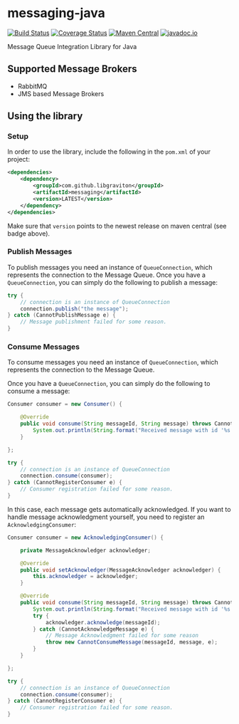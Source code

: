 # messaging-java
[![Build Status](https://travis-ci.org/libgraviton/messaging-java.svg?branch=develop)](https://travis-ci.org/libgraviton/messaging-java) [![Coverage Status](https://coveralls.io/repos/libgraviton/messaging-java/badge.svg?branch=develop&service=github)](https://coveralls.io/github/libgraviton/messaging-java?branch=develop) [![Maven Central](https://maven-badges.herokuapp.com/maven-central/com.github.libgraviton/messaging/badge.svg)](https://maven-badges.herokuapp.com/maven-central/com.github.libgraviton/messaging) [![javadoc.io](https://javadocio-badges.herokuapp.com/com.github.libgraviton/messaging/badge.svg)](https://javadocio-badges.herokuapp.com/com.github.libgraviton/messaging) 


Message Queue Integration Library for Java

## Supported Message Brokers

* RabbitMQ
* JMS based Message Brokers


## Using the library

### Setup

In order to use the library, include the following in the `pom.xml` of your project:

```xml
<dependencies>
	<dependency>
		<groupId>com.github.libgraviton</groupId>
		<artifactId>messaging</artifactId>
		<version>LATEST</version>
	</dependency>
</dependencies>
```

Make sure that `version` points to the newest release on maven central (see badge above).

### Publish Messages

To publish messages you need an instance of `QueueConnection`, which represents the connection to the Message Queue.
Once you have a `QueueConnection`, you can simply do the following to publish a message:
```java
try {
    // connection is an instance of QueueConnection
    connection.publish("the message");
} catch (CannotPublishMessage e) {
    // Message publishment failed for some reason.
}
```

### Consume Messages
To consume messages you need an instance of `QueueConnection`, which represents the connection to the Message Queue.

Once you have a `QueueConnection`, you can simply do the following to consume a message:
```java
Consumer consumer = new Consumer() {

    @Override
    public void consume(String messageId, String message) throws CannotConsumeMessage {
        System.out.println(String.format("Received message with id '%s': '%s'", messageId, message));
    }

};

try {
    // connection is an instance of QueueConnection
    connection.consume(consumer);
} catch (CannotRegisterConsumer e) {
    // Consumer registration failed for some reason.
}
```

In this case, each message gets automatically acknowledged. If you want to handle message acknowledgment yourself, you need to register an `AcknowledgingConsumer`:
```java
Consumer consumer = new AcknowledgingConsumer() {

    private MessageAcknowledger acknowledger;

    @Override
    public void setAcknowledger(MessageAcknowledger acknowledger) {
        this.acknowledger = acknowledger;
    }

    @Override
    public void consume(String messageId, String message) throws CannotConsumeMessage {
        System.out.println(String.format("Received message with id '%s': '%s'", messageId, message));
        try {
            acknowledger.acknowledge(messageId);
        } catch (CannotAcknowledgeMessage e) {
            // Message Acknowledgment failed for some reason
            throw new CannotConsumeMessage(messageId, message, e);
        }
    }

};

try {
    // connection is an instance of QueueConnection
    connection.consume(consumer);
} catch (CannotRegisterConsumer e) {
    // Consumer registration failed for some reason.
}
```
